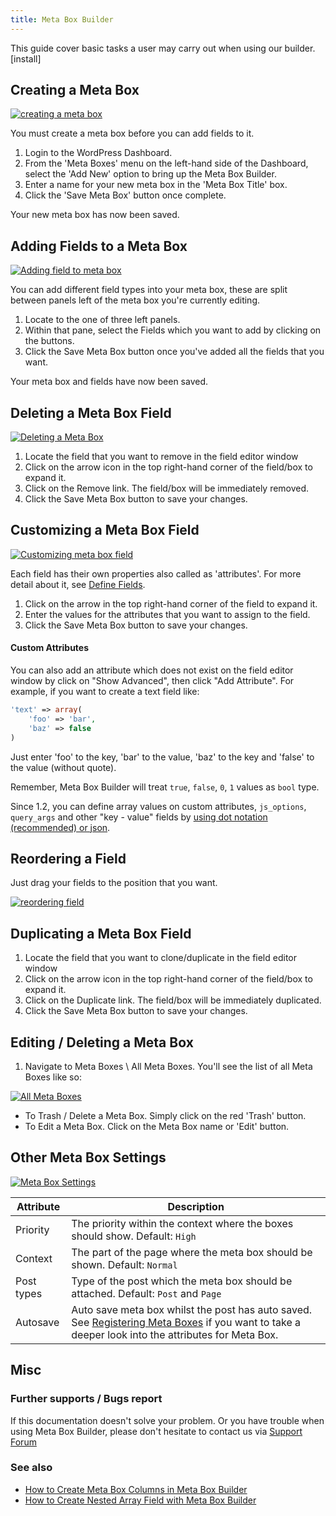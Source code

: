 ```yaml
---
title: Meta Box Builder
---
```


This guide cover basic tasks a user may carry out when using our builder. [install]

## Creating a Meta Box

[![creating a meta box](https://metabox.io/wp-content/uploads/2015/11/creating-a-meta-box.gif)](https://metabox.io/wp-content/uploads/2015/11/creating-a-meta-box.gif)

You must create a meta box before you can add fields to it.

1. Login to the WordPress Dashboard.
1. From the 'Meta Boxes' menu on the left-hand side of the Dashboard, select the 'Add New' option to bring up the Meta Box Builder.
1. Enter a name for your new meta box in the 'Meta Box Title' box.
1. Click the 'Save Meta Box' button once complete.

Your new meta box has now been saved.

## Adding Fields to a Meta Box

[![Adding field to meta box](https://metabox.io/wp-content/uploads/2015/11/add-field.gif)](https://metabox.io/wp-content/uploads/2015/11/add-field.gif)

You can add different field types into your meta box, these are split between panels left of the meta box you're currently editing.

1. Locate to the one of three left panels.
1. Within that pane, select the Fields which you want to add by clicking on the buttons.
1. Click the Save Meta Box button once you've added all the fields that you want.

Your meta box and fields have now been saved.

## Deleting a Meta Box Field

[![Deleting a Meta Box](https://metabox.io/wp-content/uploads/2015/11/deleting-a-meta-box.gif)](https://metabox.io/wp-content/uploads/2015/11/deleting-a-meta-box.gif)

1. Locate the field that you want to remove in the field editor window
1. Click on the arrow icon in the top right-hand corner of the field/box to expand it.
1. Click on the Remove link. The field/box will be immediately removed.
1. Click the Save Meta Box button to save your changes.

## Customizing a Meta Box Field

[![Customizing meta box field](https://metabox.io/wp-content/uploads/2015/11/gender.gif)](https://metabox.io/wp-content/uploads/2015/11/gender.gif)

Each field has their own properties also called as 'attributes'. For more detail about it, see [Define Fields](/field-settings/).

1. Click on the arrow in the top right-hand corner of the field to expand it.
1. Enter the values for the attributes that you want to assign to the field.
1. Click the Save Meta Box button to save your changes.

#### Custom Attributes

You can also add an attribute which does not exist on the field editor window by click on "Show Advanced", then click "Add Attribute". For example, if you want to create a text field like:

```php
'text' => array(
    'foo' => 'bar',
    'baz' => false
)
```

Just enter 'foo' to the key, 'bar' to the value, 'baz' to the key and 'false' to the value (without quote).

Remember, Meta Box Builder will treat `true`, `false`, `0`, `1` values as `bool` type.

Since 1.2, you can define array values on custom attributes, `js_options`, `query_args` and other "key - value" fields by [using dot notation (recommended) or json](/how-to-create-nested-array-field-with-meta-box-builder/).

## Reordering a Field

Just drag your fields to the position that you want.

[![reordering field](https://metabox.io/wp-content/uploads/2015/11/reordering-field.gif)](https://metabox.io/wp-content/uploads/2015/11/reordering-field.gif)

## Duplicating a Meta Box Field

1. Locate the field that you want to clone/duplicate in the field editor window
1. Click on the arrow icon in the top right-hand corner of the field/box to expand it.
1. Click on the Duplicate link. The field/box will be immediately duplicated.
1. Click the Save Meta Box button to save your changes.

## Editing / Deleting a Meta Box

1. Navigate to Meta Boxes \ All Meta Boxes. You'll see the list of all Meta Boxes like so:

[![All Meta Boxes](https://metabox.io/wp-content/uploads/2015/01/add-meta-boxes.png)](https://metabox.io/wp-content/uploads/2015/01/add-meta-boxes.png)

- To Trash / Delete a Meta Box. Simply click on the red 'Trash' button.
- To Edit a Meta Box. Click on the Meta Box name or 'Edit' button.

## Other Meta Box Settings

[![Meta Box Settings](https://metabox.io/wp-content/uploads/2015/01/meta-box-settings-e1421897795782.png)](https://metabox.io/wp-content/uploads/2015/01/meta-box-settings-e1421897795782.png)

Attribute|Description
---|---
Priority|The priority within the context where the boxes should show. Default: `High`
Context|The part of the page where the meta box should be shown. Default: `Normal`
Post types|Type of the post which the meta box should be attached. Default: `Post` and `Page`
Autosave|Auto save meta box whilst the post has auto saved. See [Registering Meta Boxes](/registering-meta-boxes) if you want to take a deeper look into the attributes for Meta Box.

## Misc

### Further supports / Bugs report

If this documentation doesn't solve your problem. Or you have trouble when using Meta Box Builder, please don't hesitate to contact us via [Support Forum](https://metabox.io/support)

### See also

- [How to Create Meta Box Columns in Meta Box Builder](/how-to-create-meta-box-columns-in-meta-box-builder/)
- [How to Create Nested Array Field with Meta Box Builder](/how-to-create-nested-array-field-with-meta-box-builder/)